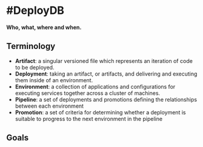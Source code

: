 # #DeployDB

**Who, what, where and when.**

## Terminology

 * **Artifact**: a singular versioned file which represents an
   iteration of code to be deployed.
 * **Deployment**: taking an artifact, or artifacts, and
   delivering and executing them inside of an environment.
 * **Environment**: a collection of applications and configurations for executing
   services together across a cluster of machines.
 * **Pipeline**: a set of deployments and promotions defining the relationships
   between each environment
 * **Promotion**: a set of criteria for determining whether a deployment is
   suitable to progress to the next environment in the pipeline

## Goals

